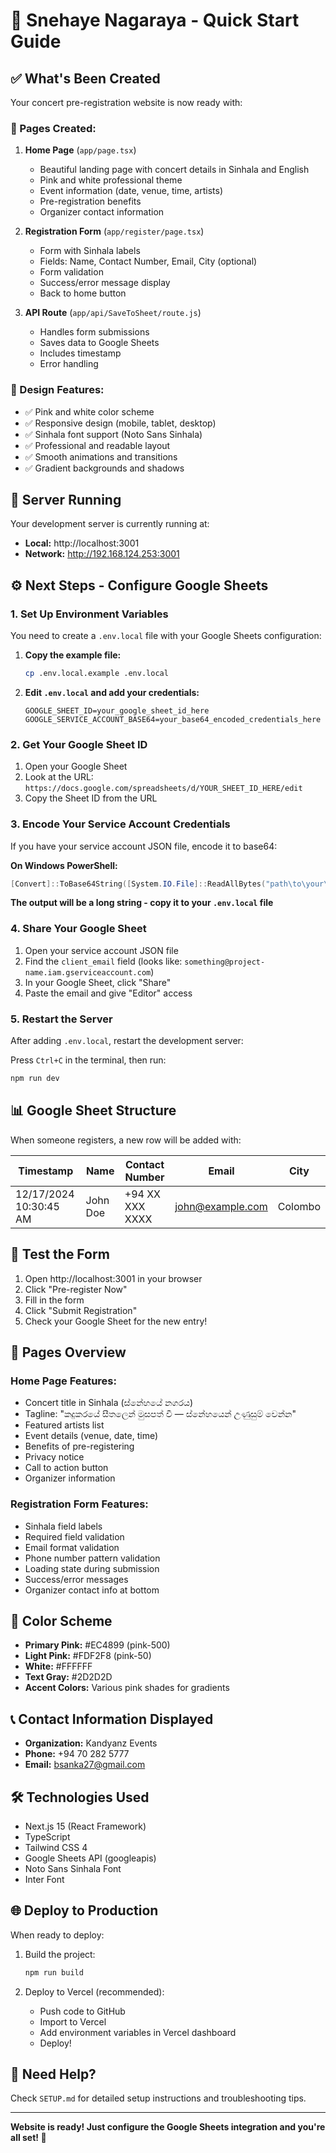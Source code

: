 # 🎵 Snehaye Nagaraya - Quick Start Guide

## ✅ What's Been Created

Your concert pre-registration website is now ready with:

### 📄 Pages Created:

1. **Home Page** (`app/page.tsx`)

   - Beautiful landing page with concert details in Sinhala and English
   - Pink and white professional theme
   - Event information (date, venue, time, artists)
   - Pre-registration benefits
   - Organizer contact information

2. **Registration Form** (`app/register/page.tsx`)

   - Form with Sinhala labels
   - Fields: Name, Contact Number, Email, City (optional)
   - Form validation
   - Success/error message display
   - Back to home button

3. **API Route** (`app/api/SaveToSheet/route.js`)
   - Handles form submissions
   - Saves data to Google Sheets
   - Includes timestamp
   - Error handling

### 🎨 Design Features:

- ✅ Pink and white color scheme
- ✅ Responsive design (mobile, tablet, desktop)
- ✅ Sinhala font support (Noto Sans Sinhala)
- ✅ Professional and readable layout
- ✅ Smooth animations and transitions
- ✅ Gradient backgrounds and shadows

## 🚀 Server Running

Your development server is currently running at:

- **Local:** http://localhost:3001
- **Network:** http://192.168.124.253:3001

## ⚙️ Next Steps - Configure Google Sheets

### 1. Set Up Environment Variables

You need to create a `.env.local` file with your Google Sheets configuration:

1. **Copy the example file:**

   ```bash
   cp .env.local.example .env.local
   ```

2. **Edit `.env.local` and add your credentials:**
   ```env
   GOOGLE_SHEET_ID=your_google_sheet_id_here
   GOOGLE_SERVICE_ACCOUNT_BASE64=your_base64_encoded_credentials_here
   ```

### 2. Get Your Google Sheet ID

1. Open your Google Sheet
2. Look at the URL: `https://docs.google.com/spreadsheets/d/YOUR_SHEET_ID_HERE/edit`
3. Copy the Sheet ID from the URL

### 3. Encode Your Service Account Credentials

If you have your service account JSON file, encode it to base64:

**On Windows PowerShell:**

```powershell
[Convert]::ToBase64String([System.IO.File]::ReadAllBytes("path\to\your\service-account.json"))
```

**The output will be a long string - copy it to your `.env.local` file**

### 4. Share Your Google Sheet

1. Open your service account JSON file
2. Find the `client_email` field (looks like: `something@project-name.iam.gserviceaccount.com`)
3. In your Google Sheet, click "Share"
4. Paste the email and give "Editor" access

### 5. Restart the Server

After adding `.env.local`, restart the development server:

Press `Ctrl+C` in the terminal, then run:

```bash
npm run dev
```

## 📊 Google Sheet Structure

When someone registers, a new row will be added with:

| Timestamp              | Name     | Contact Number  | Email            | City    |
| ---------------------- | -------- | --------------- | ---------------- | ------- |
| 12/17/2024 10:30:45 AM | John Doe | +94 XX XXX XXXX | john@example.com | Colombo |

## 🧪 Test the Form

1. Open http://localhost:3001 in your browser
2. Click "Pre-register Now"
3. Fill in the form
4. Click "Submit Registration"
5. Check your Google Sheet for the new entry!

## 📱 Pages Overview

### Home Page Features:

- Concert title in Sinhala (ස්නේහයේ නගරය)
- Tagline: "කදුකරයේ සීතලෙන් මුසපත් වී — ස්නේහයෙන් උණුසුම් වෙන්න"
- Featured artists list
- Event details (venue, date, time)
- Benefits of pre-registering
- Privacy notice
- Call to action button
- Organizer information

### Registration Form Features:

- Sinhala field labels
- Required field validation
- Email format validation
- Phone number pattern validation
- Loading state during submission
- Success/error messages
- Organizer contact info at bottom

## 🎨 Color Scheme

- **Primary Pink:** #EC4899 (pink-500)
- **Light Pink:** #FDF2F8 (pink-50)
- **White:** #FFFFFF
- **Text Gray:** #2D2D2D
- **Accent Colors:** Various pink shades for gradients

## 📞 Contact Information Displayed

- **Organization:** Kandyanz Events
- **Phone:** +94 70 282 5777
- **Email:** bsanka27@gmail.com

## 🛠️ Technologies Used

- Next.js 15 (React Framework)
- TypeScript
- Tailwind CSS 4
- Google Sheets API (googleapis)
- Noto Sans Sinhala Font
- Inter Font

## 🌐 Deploy to Production

When ready to deploy:

1. Build the project:

   ```bash
   npm run build
   ```

2. Deploy to Vercel (recommended):
   - Push code to GitHub
   - Import to Vercel
   - Add environment variables in Vercel dashboard
   - Deploy!

## 📝 Need Help?

Check `SETUP.md` for detailed setup instructions and troubleshooting tips.

---

**Website is ready! Just configure the Google Sheets integration and you're all set! 🎉**
